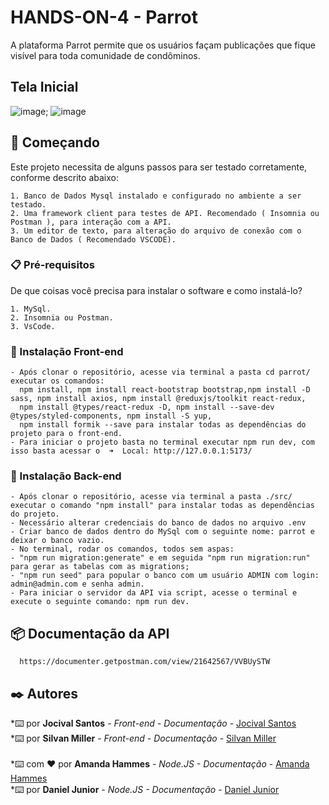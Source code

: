 # HANDS-ON-4 - Parrot

A plataforma Parrot permite que os usuários façam publicações que fique visível para toda comunidade de condôminos.

## Tela Inicial

![image](https://user-images.githubusercontent.com/84871231/188913482-cb595bd5-6cac-4a3a-bd8c-19135614e68c.png); ![image](https://user-images.githubusercontent.com/84871231/188913698-4e4c5dba-2c6d-430b-803a-36b639a6e1e9.png)

## 🚀 Começando

Este projeto necessita de alguns passos para ser testado corretamente, conforme descrito abaixo:

    1. Banco de Dados Mysql instalado e configurado no ambiente a ser testado.
    2. Uma framework client para testes de API. Recomendado ( Insomnia ou Postman ), para interação com a API.
    3. Um editor de texto, para alteração do arquivo de conexão com o Banco de Dados ( Recomendado VSCODE).

### 📋 Pré-requisitos

De que coisas você precisa para instalar o software e como instalá-lo?

    1. MySql.
    2. Insomnia ou Postman.
    3. VsCode.

### 🔧 Instalação Front-end
    - Após clonar o repositório, acesse via terminal a pasta cd parrot/ executar os comandos:
      npm install, npm install react-bootstrap bootstrap,npm install -D sass, npm install axios, npm install @reduxjs/toolkit react-redux,  
      npm install @types/react-redux -D, npm install --save-dev @types/styled-components, npm install -S yup, 
      npm install formik --save para instalar todas as dependências do projeto para o front-end.
    - Para iniciar o projeto basta no terminal executar npm run dev, com isso basta acessar o  ➜  Local: http://127.0.0.1:5173/

### 🔧 Instalação Back-end
    - Após clonar o repositório, acesse via terminal a pasta ./src/ executar o comando "npm install" para instalar todas as dependências do projeto.
    - Necessário alterar credenciais do banco de dados no arquivo .env
    - Criar banco de dados dentro do MySql com o seguinte nome: parrot e deixar o banco vazio.
    - No terminal, rodar os comandos, todos sem aspas:
    - "npm run migration:generate" e em seguida "npm run migration:run" para gerar as tabelas com as migrations;
    - "npm run seed" para popular o banco com um usuário ADMIN com login: admin@admin.com e senha admin.
    - Para iniciar o servidor da API via script, acesse o terminal e execute o seguinte comando: npm run dev.
    
    
## 📦 Documentação da API

      https://documenter.getpostman.com/view/21642567/VVBUySTW


## ✒️ Autores<br>
*⌨️ por **Jocival Santos** - *Front-end - Documentação* - [Jocival Santos](https://github.com/jocival)<br>
*⌨️ por **Silvan Miller** - *Front-end - Documentação* - [Silvan Miller](https://github.com/SilvanMiller)<br><br>
*⌨️ com ❤️ por **Amanda Hammes** - *Node.JS - Documentação* - [Amanda Hammes](https://github.com/amandahammes/)<br>
*⌨️ por **Daniel Junior** - *Node.JS - Documentação* - [Daniel Junior](https://github.com/)<br>




